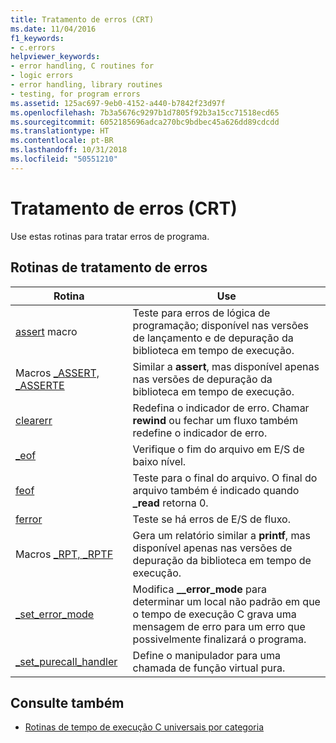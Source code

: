 ```yaml
---
title: Tratamento de erros (CRT)
ms.date: 11/04/2016
f1_keywords:
- c.errors
helpviewer_keywords:
- error handling, C routines for
- logic errors
- error handling, library routines
- testing, for program errors
ms.assetid: 125ac697-9eb0-4152-a440-b7842f23d97f
ms.openlocfilehash: 7b3a5676c9297b1d7805f92b3a15cc71518ecd65
ms.sourcegitcommit: 6052185696adca270bc9bdbec45a626dd89cdcdd
ms.translationtype: HT
ms.contentlocale: pt-BR
ms.lasthandoff: 10/31/2018
ms.locfileid: "50551210"
---
```

# <a name="error-handling-crt"></a>Tratamento de erros (CRT)

Use estas rotinas para tratar erros de programa.

## <a name="error-handling-routines"></a>Rotinas de tratamento de erros

|Rotina|Use|
|-------------|---------|
|[assert](../c-runtime-library/reference/assert-macro-assert-wassert.md) macro|Teste para erros de lógica de programação; disponível nas versões de lançamento e de depuração da biblioteca em tempo de execução.|
|Macros [_ASSERT, _ASSERTE](../c-runtime-library/reference/assert-asserte-assert-expr-macros.md)|Similar a **assert**, mas disponível apenas nas versões de depuração da biblioteca em tempo de execução.|
|[clearerr](../c-runtime-library/reference/clearerr.md)|Redefina o indicador de erro. Chamar **rewind** ou fechar um fluxo também redefine o indicador de erro.|
|[_eof](../c-runtime-library/reference/eof.md)|Verifique o fim do arquivo em E/S de baixo nível.|
|[feof](../c-runtime-library/reference/feof.md)|Teste para o final do arquivo. O final do arquivo também é indicado quando **_read** retorna 0.|
|[ferror](../c-runtime-library/reference/ferror.md)|Teste se há erros de E/S de fluxo.|
|Macros [_RPT, _RPTF](../c-runtime-library/reference/rpt-rptf-rptw-rptfw-macros.md)|Gera um relatório similar a **printf**, mas disponível apenas nas versões de depuração da biblioteca em tempo de execução.|
|[_set_error_mode](../c-runtime-library/reference/set-error-mode.md)|Modifica **__error_mode** para determinar um local não padrão em que o tempo de execução C grava uma mensagem de erro para um erro que possivelmente finalizará o programa.|
|[_set_purecall_handler](../c-runtime-library/reference/get-purecall-handler-set-purecall-handler.md)|Define o manipulador para uma chamada de função virtual pura.|

## <a name="see-also"></a>Consulte também

- [Rotinas de tempo de execução C universais por categoria](../c-runtime-library/run-time-routines-by-category.md)
